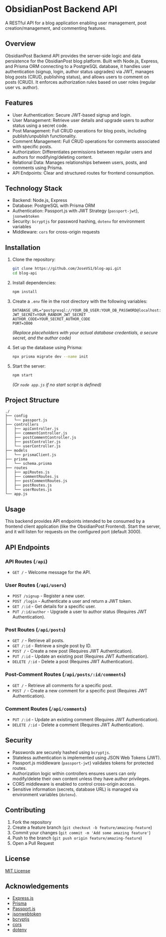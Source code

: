 # ObsidianPost Backend API

A RESTful API for a blog application enabling user management, post creation/management, and commenting features.

## Overview

ObsidianPost Backend API provides the server-side logic and data persistence for the ObsidianPost blog platform. Built with Node.js, Express, and Prisma ORM connecting to a PostgreSQL database, it handles user authentication (signup, login, author status upgrades) via JWT, manages blog posts (CRUD, publishing status), and allows users to comment on posts (CRUD). It enforces authorization rules based on user roles (regular user vs. author).

## Features

-   User Authentication: Secure JWT-based signup and login.
-   User Management: Retrieve user details and upgrade users to author status using a secret code.
-   Post Management: Full CRUD operations for blog posts, including publish/unpublish functionality.
-   Comment Management: Full CRUD operations for comments associated with specific posts.
-   Authorization: Differentiates permissions between regular users and authors for modifying/deleting content.
-   Relational Data: Manages relationships between users, posts, and comments using Prisma.
-   API Endpoints: Clear and structured routes for frontend consumption.

## Technology Stack

-   Backend: Node.js, Express
-   Database: PostgreSQL with Prisma ORM
-   Authentication: Passport.js with JWT Strategy (`passport-jwt`), `jsonwebtoken`
-   Security: `bcryptjs` for password hashing, `dotenv` for environment variables
-   Middleware: `cors` for cross-origin requests

## Installation

1.  Clone the repository:
    ```bash
    git clone https://github.com/JoseVS1/blog-api.git
    cd blog-api
    ```

2.  Install dependencies:
    ```bash
    npm install
    ```

3.  Create a `.env` file in the root directory with the following variables:
    ```env
    DATABASE_URL="postgresql://YOUR_DB_USER:YOUR_DB_PASSWORD@localhost:5432/obsidianpost"
    JWT_SECRET=YOUR_RANDOM_JWT_SECRET
    AUTHOR_CODE=YOUR_SECRET_AUTHOR_CODE
    PORT=3000
    ```
    *(Replace placeholders with your actual database credentials, a secure secret, and the author code)*

4.  Set up the database using Prisma:
    ```bash
    npx prisma migrate dev --name init
    ```

5.  Start the server:
    ```bash
    npm start
    ```
    *(Or `node app.js` if no start script is defined)*

## Project Structure

```
./
├── config
│   └── passport.js
├── controllers
│   ├── apiController.js
│   ├── commentController.js
│   ├── postCommentController.js
│   ├── postController.js
│   └── userController.js
├── models
│   └── prismaClient.js
├── prisma
│   └── schema.prisma
├── routes
│   ├── apiRoutes.js
│   ├── commentRoutes.js
│   ├── postCommentRoutes.js
│   ├── postRoutes.js
│   └── userRoutes.js
└── app.js
```

## Usage

This backend provides API endpoints intended to be consumed by a frontend client application (like the ObsidianPost Frontend). Start the server, and it will listen for requests on the configured port (default 3000).

## API Endpoints

### API Routes (`/api`)
-   `GET /` - Welcome message for the API.

### User Routes (`/api/users`)
-   `POST /signup` - Register a new user.
-   `POST /login` - Authenticate a user and return a JWT token.
-   `GET /:id` - Get details for a specific user.
-   `PUT /:id/author` - Upgrade a user to author status (Requires JWT Authentication).

### Post Routes (`/api/posts`)
-   `GET /` - Retrieve all posts.
-   `GET /:id` - Retrieve a single post by ID.
-   `POST /` - Create a new post (Requires JWT Authentication).
-   `PUT /:id` - Update an existing post (Requires JWT Authentication).
-   `DELETE /:id` - Delete a post (Requires JWT Authentication).

### Post-Comment Routes (`/api/posts/:id/comments`)
-   `GET /` - Retrieve all comments for a specific post.
-   `POST /` - Create a new comment for a specific post (Requires JWT Authentication).

### Comment Routes (`/api/comments`)
-   `PUT /:id` - Update an existing comment (Requires JWT Authentication).
-   `DELETE /:id` - Delete a comment (Requires JWT Authentication).

## Security

-   Passwords are securely hashed using `bcryptjs`.
-   Stateless authentication is implemented using JSON Web Tokens (JWT).
-   Passport.js middleware (`passport-jwt`) validates tokens for protected routes.
-   Authorization logic within controllers ensures users can only modify/delete their own content unless they have author privileges.
-   CORS middleware is enabled to control cross-origin access.
-   Sensitive information (secrets, database URL) is managed via environment variables (`dotenv`).

## Contributing

1.  Fork the repository
2.  Create a feature branch (`git checkout -b feature/amazing-feature`)
3.  Commit your changes (`git commit -m 'Add some amazing feature'`)
4.  Push to the branch (`git push origin feature/amazing-feature`)
5.  Open a Pull Request

## License

[MIT License](LICENSE)

## Acknowledgements

-   [Express.js](https://expressjs.com/)
-   [Prisma](https://www.prisma.io/)
-   [Passport.js](http://www.passportjs.org/)
-   [jsonwebtoken](https://github.com/auth0/node-jsonwebtoken)
-   [bcryptjs](https://github.com/dcodeIO/bcrypt.js)
-   [cors](https://github.com/expressjs/cors)
-   [dotenv](https://github.com/motdotla/dotenv)
